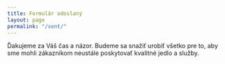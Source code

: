 ```yaml
---
title: Formulár odoslaný
layout: page
permalink: "/sent/"
---
```


Ďakujeme za Váš čas a názor. Budeme sa snažiť urobiť všetko pre to, aby sme mohli zákazníkom neustále poskytovať kvalitné jedlo a služby.